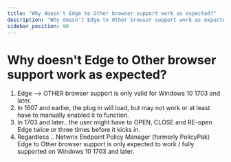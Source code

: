 ```yaml
---
title: "Why doesn't Edge to Other browser support work as expected?"
description: "Why doesn't Edge to Other browser support work as expected?"
sidebar_position: 90
---
```


# Why doesn't Edge to Other browser support work as expected?

1. Edge –> OTHER browser support is only valid for Windows 10 1703 and later.
2. In 1607 and earlier, the plug in will load, but may not work or at least have to manually enabled
   it to function.
3. In 1703 and later.. the user might have to OPEN, CLOSE and RE-open Edge twice or three times
   before it kicks in.
4. Regardless .. Netwrix Endpoint Policy Manager (formerly PolicyPak) Edge to Other browser support
   is only expected to work / fully supported on Windows 10 1703 and later.
